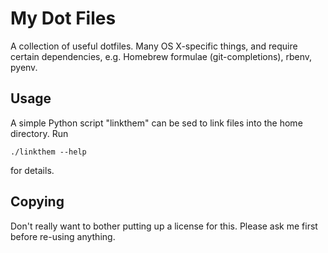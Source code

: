 # My Dot Files

A collection of useful dotfiles. Many OS X-specific things, and require certain dependencies, e.g. Homebrew formulae (git-completions), rbenv, pyenv.

## Usage

A simple Python script "linkthem" can be sed to link files into the home directory. Run

    ./linkthem --help

for details.

## Copying

Don't really want to bother putting up a license for this. Please ask me first before re-using anything.
